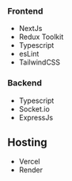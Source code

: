### Frontend

- NextJs
- Redux Toolkit
- Typescript
- esLint
- TailwindCSS

### Backend

- Typescript
- Socket.io
- ExpressJs

## Hosting

- Vercel
- Render
